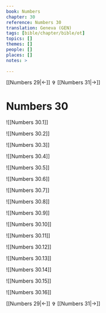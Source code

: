 ```yaml
---
book: Numbers
chapter: 30
reference: Numbers 30
translation: Geneva (GEN)
tags: [bible/chapter/bible/ot]
topics: []
themes: []
people: []
places: []
notes: >
  
---
```


[[Numbers 29|<-]] ✞ [[Numbers 31|->]]

# Numbers 30

![[Numbers 30.1]]

![[Numbers 30.2]]

![[Numbers 30.3]]

![[Numbers 30.4]]

![[Numbers 30.5]]

![[Numbers 30.6]]

![[Numbers 30.7]]

![[Numbers 30.8]]

![[Numbers 30.9]]

![[Numbers 30.10]]

![[Numbers 30.11]]

![[Numbers 30.12]]

![[Numbers 30.13]]

![[Numbers 30.14]]

![[Numbers 30.15]]

![[Numbers 30.16]]

[[Numbers 29|<-]] ✞ [[Numbers 31|->]]

